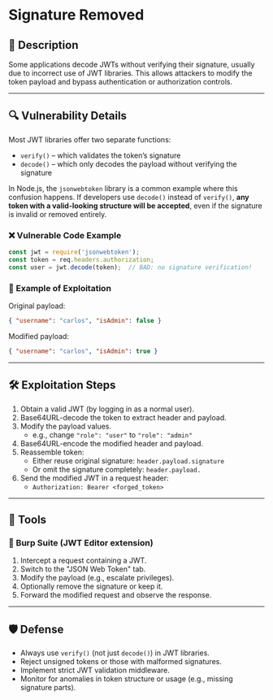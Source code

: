 # Signature Removed

## 🧠 Description
Some applications decode JWTs without verifying their signature, usually due to incorrect use of JWT libraries. This allows attackers to modify the token payload and bypass authentication or authorization controls.

---

## 🔍 Vulnerability Details
Most JWT libraries offer two separate functions:
- `verify()` – which validates the token’s signature
- `decode()` – which only decodes the payload without verifying the signature

In Node.js, the `jsonwebtoken` library is a common example where this confusion happens. If developers use `decode()` instead of `verify()`, **any token with a valid-looking structure will be accepted**, even if the signature is invalid or removed entirely.

### ❌ Vulnerable Code Example
```javascript
const jwt = require('jsonwebtoken');
const token = req.headers.authorization;
const user = jwt.decode(token);  // BAD: no signature verification!
```

### 🔁 Example of Exploitation
Original payload:
```json
{ "username": "carlos", "isAdmin": false }
```

Modified payload:
```json
{ "username": "carlos", "isAdmin": true }
```

---

## 🛠 Exploitation Steps

1. Obtain a valid JWT (by logging in as a normal user).
2. Base64URL-decode the token to extract header and payload.
3. Modify the payload values.
    - e.g., change `"role": "user"` to `"role": "admin"`
4. Base64URL-encode the modified header and payload.
5. Reassemble token:
    - Either reuse original signature: `header.payload.signature`
    - Or omit the signature completely: `header.payload.`
6. Send the modified JWT in a request header:
    - `Authorization: Bearer <forged_token>`

---

## 🧪 Tools

### 🔧 Burp Suite (JWT Editor extension)
1. Intercept a request containing a JWT.
2. Switch to the "JSON Web Token" tab.
3. Modify the payload (e.g., escalate privileges).
4. Optionally remove the signature or keep it.
5. Forward the modified request and observe the response.

---

## 🛡️ Defense

- Always use `verify()` (not just `decode()`) in JWT libraries.
- Reject unsigned tokens or those with malformed signatures.
- Implement strict JWT validation middleware.
- Monitor for anomalies in token structure or usage (e.g., missing signature parts).

